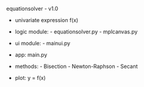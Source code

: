 equationsolver - v1.0
- univariate expression f(x)
- logic module: - equationsolver.py
                - mplcanvas.py
- ui module: - mainui.py
- app: main.py

- methods: - Bisection
           - Newton-Raphson
           - Secant
- plot: y = f(x)